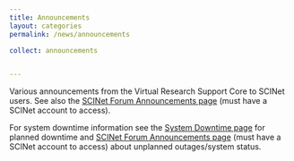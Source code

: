 ```yaml
---
title: Announcements
layout: categories
permalink: /news/announcements

collect: announcements


---
```



Various announcements from the Virtual Research Support Core to SCINet users. See also the [SCINet Forum Announcements page](https://forum.scinet.usda.gov/c/announcements/6) (must have a SCINet account to access). 

For system downtime information see the [System Downtime page](/news/downtime) for planned downtime and [SCINet Forum Announcements page](https://forum.scinet.usda.gov/c/announcements/6) (must have a SCINet account to access) about unplanned outages/system status.
 
